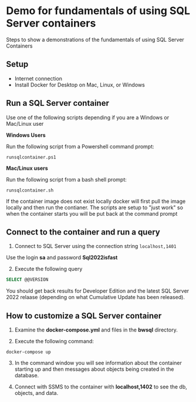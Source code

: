 # Demo for fundamentals of using SQL Server containers

Steps to show a demonstrations of the fundamentals of using SQL Server Containers

## Setup

- Internet connection
- Install Docker for Desktop on Mac, Linux, or Windows

## Run a SQL Server container

Use one of the following scripts depending if you are a Windows or Mac/Linux user

**Windows Users**

Run the following script from a Powershell command prompt:

`runsqlcontainer.ps1`

**Mac/Linux users**

Run the following script from a bash shell prompt:

`runsqlcontainer.sh`

If the container image does not exist locally docker will first pull the image locally and then run the contianer. The scripts are setup to "just work" so when the container starts you will be put back at the command prompt

## Connect to the container and run a query

1. Connect to SQL Server using the connection string `localhost,1401`

Use the login **sa** and password **Sql2022isfast**

2. Execute the following query

```sql
SELECT @@VERSION
```

You should get back results for Developer Edition and the latest SQL Server 2022 relaase (depending on what Cumulative Update has been released).

## How to customize a SQL Server container

1. Examine the **docker-compose.yml** and files in the **bwsql** directory.

2. Execute the following command:

`docker-compose up`

3. In the command window you will see information about the container starting up and then messages about objects being created in the database.

4. Connect with SSMS to the container with **localhost,1402** to see the db, objects, and data.